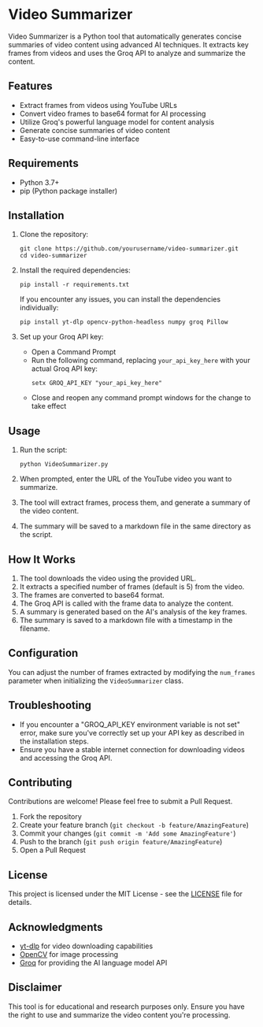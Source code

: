 # Video Summarizer

Video Summarizer is a Python tool that automatically generates concise summaries of video content using advanced AI techniques. It extracts key frames from videos and uses the Groq API to analyze and summarize the content.

## Features

- Extract frames from videos using YouTube URLs
- Convert video frames to base64 format for AI processing
- Utilize Groq's powerful language model for content analysis
- Generate concise summaries of video content
- Easy-to-use command-line interface

## Requirements

- Python 3.7+
- pip (Python package installer)

## Installation

1. Clone the repository:
   ```
   git clone https://github.com/yourusername/video-summarizer.git
   cd video-summarizer
   ```

2. Install the required dependencies:
   ```
   pip install -r requirements.txt
   ```
   
   If you encounter any issues, you can install the dependencies individually:
   ```
   pip install yt-dlp opencv-python-headless numpy groq Pillow
   ```

3. Set up your Groq API key:
   - Open a Command Prompt
   - Run the following command, replacing `your_api_key_here` with your actual Groq API key:
     ```
     setx GROQ_API_KEY "your_api_key_here"
     ```
   - Close and reopen any command prompt windows for the change to take effect

## Usage

1. Run the script:
   ```
   python VideoSummarizer.py
   ```

2. When prompted, enter the URL of the YouTube video you want to summarize.

3. The tool will extract frames, process them, and generate a summary of the video content.

4. The summary will be saved to a markdown file in the same directory as the script.

## How It Works

1. The tool downloads the video using the provided URL.
2. It extracts a specified number of frames (default is 5) from the video.
3. The frames are converted to base64 format.
4. The Groq API is called with the frame data to analyze the content.
5. A summary is generated based on the AI's analysis of the key frames.
6. The summary is saved to a markdown file with a timestamp in the filename.

## Configuration

You can adjust the number of frames extracted by modifying the `num_frames` parameter when initializing the `VideoSummarizer` class.

## Troubleshooting

- If you encounter a "GROQ_API_KEY environment variable is not set" error, make sure you've correctly set up your API key as described in the installation steps.
- Ensure you have a stable internet connection for downloading videos and accessing the Groq API.

## Contributing

Contributions are welcome! Please feel free to submit a Pull Request.

1. Fork the repository
2. Create your feature branch (`git checkout -b feature/AmazingFeature`)
3. Commit your changes (`git commit -m 'Add some AmazingFeature'`)
4. Push to the branch (`git push origin feature/AmazingFeature`)
5. Open a Pull Request

## License

This project is licensed under the MIT License - see the [LICENSE](LICENSE) file for details.

## Acknowledgments

- [yt-dlp](https://github.com/yt-dlp/yt-dlp) for video downloading capabilities
- [OpenCV](https://opencv.org/) for image processing
- [Groq](https://groq.com/) for providing the AI language model API

## Disclaimer

This tool is for educational and research purposes only. Ensure you have the right to use and summarize the video content you're processing.
